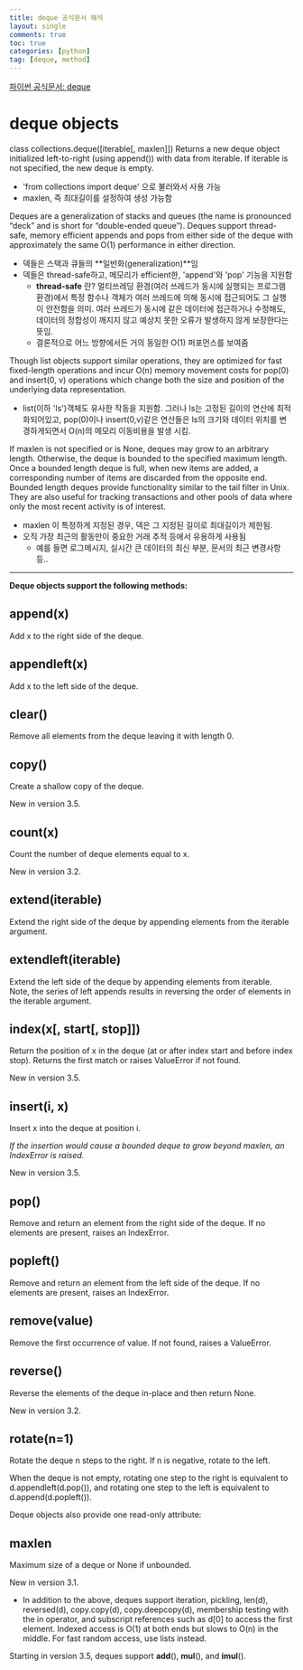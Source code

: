 ```yaml
---
title: deque 공식문서 해석
layout: single
comments: true
toc: true
categories: [python]
tag: [deque, method]
---
```


[파이썬 공식문서: deque](https://docs.python.org/3/library/collections.html?highlight=deque#collections.deque)

# deque objects
class collections.deque([iterable[, maxlen]])
Returns a new deque object initialized left-to-right (using append()) with data from iterable. If iterable is not specified, the new deque is empty.
- 'from collections import deque' 으로 불러와서 사용 가능
- maxlen, 즉 최대길이를 설정하여 생성 가능함

Deques are a generalization of stacks and queues (the name is pronounced “deck” and is short for “double-ended queue”). Deques support thread-safe, memory efficient appends and pops from either side of the deque with approximately the same O(1) performance in either direction.
- 덱들은 스택과 큐들의 **일반화(generalization)**임
- 덱들은 thread-safe하고, 메모리가 efficient한, 'append'와 'pop' 기능을 지원함
    + **thread-safe** 란? 멀티쓰레딩 환경(여러 쓰레드가 동시에 실행되는 프로그램 환경)에서 특정 함수나 객체가 여러 쓰레드에 의해 동시에 접근되어도 그 실행이 안전함을 의미. 여러 쓰레드가 동시에 같은 데이터에 접근하거나 수정해도, 데이터의 정합성이 깨지지 않고 예상치 못한 오류가 발생하지 않게 보장한다는 뜻임. 
    + 결론적으로 어느 방향에서든 거의 동일한 O(1) 퍼포먼스를 보여줌

Though list objects support similar operations, they are optimized for fast fixed-length operations and incur O(n) memory movement costs for pop(0) and insert(0, v) operations which change both the size and position of the underlying data representation.
- list(이하 'ls')객체도 유사한 작동을 지원함. 그러나 ls는 고정된 길이의 연산에 최적화되어있고, pop(0)이나 insert(0,v)같은 연산들은 ls의 크기와 데이터 위치를 변경하게되면서 O(n)의 메모리 이동비용을 발생 시킴.

If maxlen is not specified or is None, deques may grow to an arbitrary length. Otherwise, the deque is bounded to the specified maximum length. Once a bounded length deque is full, when new items are added, a corresponding number of items are discarded from the opposite end. Bounded length deques provide functionality similar to the tail filter in Unix. They are also useful for tracking transactions and other pools of data where only the most recent activity is of interest.
- maxlen 이 특정하게 지정된 경우, 덱은 그 지정된 길이로 최대길이가 제한됨.
- 오직 가장 최근의 활동만이 중요한 거래 추적 등에서 유용하게 사용됨
    + 예를 들면 로그메시지, 실시간 큰 데이터의 최신 부분, 문서의 최근 변경사항 등..

---

**Deque objects support the following methods:**

## append(x)
Add x to the right side of the deque.

## appendleft(x)
Add x to the left side of the deque.

## clear()
Remove all elements from the deque leaving it with length 0.

## copy()
Create a shallow copy of the deque.

New in version 3.5.

## count(x)
Count the number of deque elements equal to x.

New in version 3.2.

## extend(iterable)
Extend the right side of the deque by appending elements from the iterable argument.

## extendleft(iterable)
Extend the left side of the deque by appending elements from iterable. Note, the series of left appends results in reversing the order of elements in the iterable argument.

## index(x[, start[, stop]])
Return the position of x in the deque (at or after index start and before index stop). Returns the first match or raises ValueError if not found.

New in version 3.5.

## insert(i, x)
Insert x into the deque at position i.

*If the insertion would cause a bounded deque to grow beyond maxlen, an IndexError is raised.*

New in version 3.5.

## pop()
Remove and return an element from the right side of the deque. If no elements are present, raises an IndexError.

## popleft()
Remove and return an element from the left side of the deque. If no elements are present, raises an IndexError.

## remove(value)
Remove the first occurrence of value. If not found, raises a ValueError.

## reverse()
Reverse the elements of the deque in-place and then return None.

New in version 3.2.

## rotate(n=1)
Rotate the deque n steps to the right. If n is negative, rotate to the left.

When the deque is not empty, rotating one step to the right is equivalent to d.appendleft(d.pop()), and rotating one step to the left is equivalent to d.append(d.popleft()).

Deque objects also provide one read-only attribute:

## maxlen
Maximum size of a deque or None if unbounded.

New in version 3.1.

- In addition to the above, deques support iteration, pickling, len(d), reversed(d), copy.copy(d), copy.deepcopy(d), membership testing with the in operator, and subscript references such as d[0] to access the first element. Indexed access is O(1) at both ends but slows to O(n) in the middle. For fast random access, use lists instead.

Starting in version 3.5, deques support __add__(), __mul__(), and __imul__().